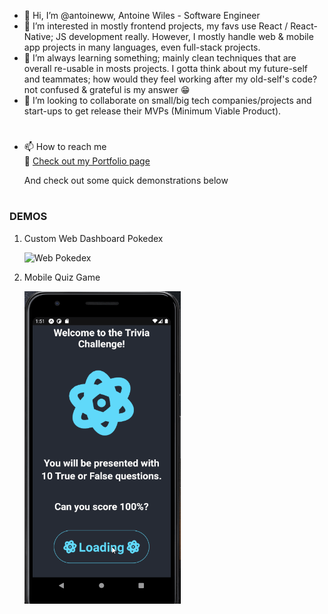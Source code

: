 - 👋 Hi, I’m @antoineww, Antoine Wiles - Software Engineer
- 👀 I’m interested in mostly frontend projects, my favs use React / React-Native; JS development really. 
However, I mostly handle web & mobile app projects in many languages, even full-stack projects.
- 🌱 I’m always learning something; mainly clean techniques that are overall re-usable in mosts projects. 
I gotta think about my future-self and teammates; how would they feel working after my old-self's code? not confused & grateful is my answer 😁
- 💞️ I’m looking to collaborate on small/big tech companies/projects and start-ups to get release their MVPs (Minimum Viable Product).

#
- 📫 How to reach me  
  🤩 [Check out my Portfolio page](https://antoineww.github.io/)
  
  And check out some quick demonstrations below

# 
### DEMOS

[demo_mobile_quiz_game]: https://github.com/antoineww/antoineww/blob/main/demos/quiz.gif "Play the Quiz & Try again the same Quiz"
[demo_web_aw_pokedex]: https://github.com/antoineww/antoineww/blob/main/demos/aw_pokedex_demo4.gif "Custom web dashboard Pokedex"

1. Custom Web Dashboard Pokedex

   ![Web Pokedex][demo_web_aw_pokedex]

1. Mobile Quiz Game

   <img src="https://github.com/antoineww/antoineww/blob/main/demos/quiz.gif" alt="Custom web dashboard Pokedex" width="250em" height="500em">




<!---
antoineww/antoineww is a ✨ special ✨ repository because its `README.md` (this file) appears on your GitHub profile.
You can click the Preview link to take a look at your changes.
--->
